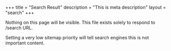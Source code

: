 +++
title = "Search Result"
description = "This is meta description"
layout = "search"
+++

Nothing on this page will be visible. This file exists solely to respond to /search URL.

Setting a very low sitemap priority will tell search engines this is not important content.
